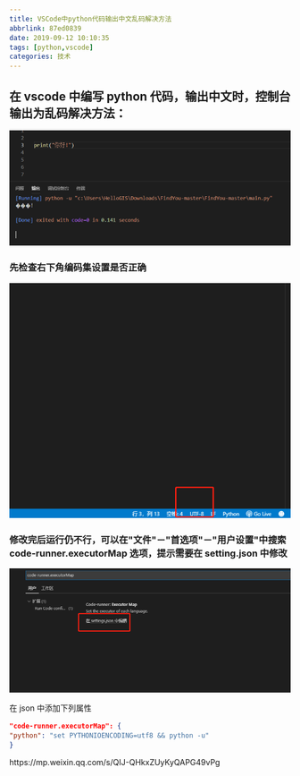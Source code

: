 ```yaml
---
title: VSCode中python代码输出中文乱码解决方法
abbrlink: 87ed0839
date: 2019-09-12 10:10:35
tags: [python,vscode]
categories: 技术
---
```


## 在 vscode 中编写 python 代码，输出中文时，控制台输出为乱码解决方法：

![1568254353802](VSCode%E4%B8%ADpython%E4%BB%A3%E7%A0%81%E8%BE%93%E5%87%BA%E4%B8%AD%E6%96%87%E4%B9%B1%E7%A0%81%E8%A7%A3%E5%86%B3%E6%96%B9%E6%B3%95/1568254353802.png)

<!--more-->

### 先检查右下角编码集设置是否正确

![1568254487426](VSCode%E4%B8%ADpython%E4%BB%A3%E7%A0%81%E8%BE%93%E5%87%BA%E4%B8%AD%E6%96%87%E4%B9%B1%E7%A0%81%E8%A7%A3%E5%86%B3%E6%96%B9%E6%B3%95/1568254487426.png)

### 修改完后运行仍不行，可以在"文件"－"首选项"－"用户设置"中搜索 code-runner.executorMap 选项，提示需要在 setting.json 中修改

![1568254594172](VSCode%E4%B8%ADpython%E4%BB%A3%E7%A0%81%E8%BE%93%E5%87%BA%E4%B8%AD%E6%96%87%E4%B9%B1%E7%A0%81%E8%A7%A3%E5%86%B3%E6%96%B9%E6%B3%95/1568254594172.png)

在 json 中添加下列属性

```json
"code-runner.executorMap": {
"python": "set PYTHONIOENCODING=utf8 && python -u"
}
```
<div class="note default">
https://mp.weixin.qq.com/s/QIJ-QHkxZUyKyQAPG49vPg
</div>

